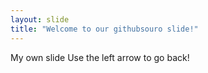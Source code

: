 ```yaml
---
layout: slide
title: "Welcome to our githubsouro slide!"
---
```

My own slide 
Use the left arrow to go back!
